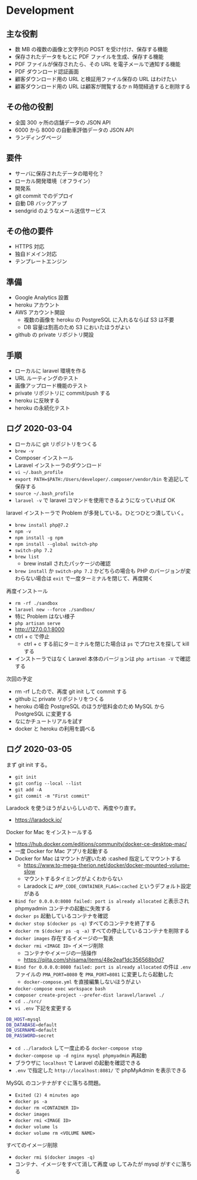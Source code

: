 # Development

## 主な役割

- 数 MB の複数の画像と文字列の POST を受け付け、保存する機能
- 保存されたデータをもとに PDF ファイルを生成、保存する機能
- PDF ファイルが保存されたら、その URL を電子メールで通知する機能
- PDF ダウンロード認証画面
- 顧客ダウンロード用の URL と検証用ファイル保存の URL はわけたい
- 顧客ダウンロード用の URL は顧客が閲覧するか n 時間経過すると削除する

## その他の役割

- 全国 300 ヶ所の店舗データの JSON API
- 6000 から 8000 の自動車評価データの JSON API
- ランディングページ

## 要件

- サーバに保存されたデータの暗号化？
- ローカル開発環境（オフライン）
- 開発系
- git commit でのデプロイ
- 自動 DB バックアップ
- sendgrid のようなメール送信サービス

## その他の要件

- HTTPS 対応
- 独自ドメイン対応
- テンプレートエンジン

## 準備

- Google Analytics 設置
- heroku アカウント
- AWS アカウント開設
  - 複数の画像を heroku の PostgreSQL に入れるならば S3 は不要
  - DB 容量は割高のため S3 においたほうがよい
- github の private リポジトリ開設

## 手順

- ローカルに laravel 環境を作る
- URL ルーティングのテスト
- 画像アップロード機能のテスト
- private リポジトリに commit/push する
- heroku に反映する
- heroku の永続化テスト

## ログ 2020-03-04

- ローカルに git リポジトリをつくる
- `brew -v`
- Composer インストール
- Laravel インストーラのダウンロード
- `vi ~/.bash_profile`
- `export PATH=$PATH:/Users/developer/.composer/vendor/bin` を追記して保存する
- `source ~/.bash_profile`
- `laravel -v` で laravel コマンドを使用できるようになっていれば OK

laravel インストーラで Problem が多発している。ひとつひとつ潰していく。

- `brew install php@7.2`
- `npm -v`
- `npm install -g npm`
- `npm install --global switch-php`
- `switch-php 7.2`
- `brew list`
  - brew install されたパッケージの確認
- `brew install` か `switch-php 7.2` かどちらの場合も PHP のバージョンが変わらない場合は `exit` で一度ターミナルを閉じて、再度開く

再度インストール

- `rm -rf ./sandbox`
- `laravel new --force ./sandbox/`
- 特に Problem はない様子
- `php artisan serve`
- <http://127.0.0.1:8000>
- ctrl + c で停止
  - ctrl + c する前にターミナルを閉じた場合は `ps` でプロセスを探して kill する
- インストーラではなく Laravel 本体のバージョンは `php artisan -V` で確認する

次回の予定

- rm -rf したので、再度 git init して commit する
- github に private リポジトリをつくる
- heroku の場合 PostgreSQL のほうが低料金のため MySQL から PostgreSQL に変更する
- なにかチュートリアルを試す
- docker と heroku の利用を調べる

## ログ 2020-03-05

まず git init する。

- `git init`
- `git config --local --list`
- `git add -A`
- `git commit -m "First commit"`

Laradock を使うほうがよいらしいので、再度やり直す。

- <https://laradock.io/>

Docker for Mac をインストールする

- <https://hub.docker.com/editions/community/docker-ce-desktop-mac/>
- 一度 Docker for Mac アプリを起動する
- Docker for Mac はマウントが遅いため :cashed 指定してマウントする
  - <https://www.to-mega-therion.net/docker/docker-mounted-volume-slow>
  - マウントするタイミングがよくわからない
  - Laradock に `APP_CODE_CONTAINER_FLAG=:cached` というデフォルト設定がある
- `Bind for 0.0.0.0:8080 failed: port is already allocated` と表示され phpmyadmin コンテナの起動に失敗する
- `docker ps` 起動しているコンテナを確認
- `docker stop $(docker ps -q)` すべてのコンテナを終了する
- `docker rm $(docker ps -q -a)` すべての停止しているコンテナを削除する
- `docker images` 存在するイメージの一覧表
- `docker rmi <IMAGE ID>` イメージ削除
  - コンテナやイメージの一括操作
  - <https://qiita.com/shisama/items/48e2eaf1dc356568b0d7>
- `Bind for 0.0.0.0:8080 failed: port is already allocated` の件は `.env` ファイルの `PMA_PORT=8080` を `PMA_PORT=8081` に変更したら起動した
  - `docker-compose.yml` を直接編集しないほうがよい
- `docker-compose exec workspace bash`
- `composer create-project --prefer-dist laravel/laravel ./`
- `cd ../src/`
- `vi .env` 下記を変更する

```Bash
DB_HOST=mysql
DB_DATABASE=default
DB_USERNAME=default
DB_PASSWORD=secret
```

- `cd ../laradock` して一度止める `docker-compose stop`
- `docker-compose up -d nginx mysql phpmyadmin` 再起動
- ブラウザに `localhost` で Laravel の起動を確認できる
- `.env` で指定した `http://localhost:8081/` で phpMyAdmin を表示できる

MySQL のコンテナがすぐに落ちる問題。

- `Exited (2) 4 minutes ago`
- `docker ps -a`
- `docker rm <CONTAINER ID>`
- `docker images`
- `docker rmi <IMAGE ID>`
- `docker volume ls`
- `docker volume rm <VOLUME NAME>`

すべてのイメージ削除

- `docker rmi $(docker images -q)`
- コンテナ、イメージをすべて消して再度 up してみたが mysql がすぐに落ちる
